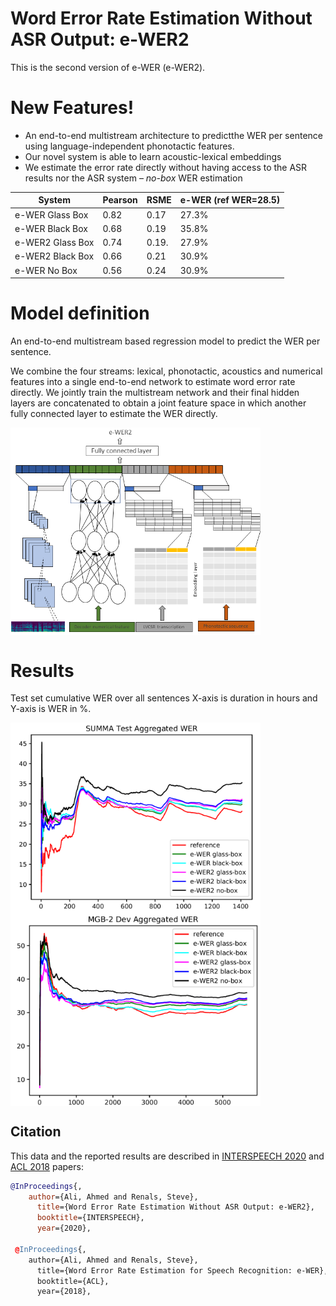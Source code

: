 # Word Error Rate Estimation Without ASR Output: e-WER2

  This is the second version of e-WER (e-WER2).

# New Features!

- An end-to-end multistream architecture to predictthe WER per sentence using language-independent phonotactic features.
- Our novel system is able to learn acoustic-lexical embeddings 
- We estimate the error rate directly without having access to the ASR results nor the ASR system – *no-box* WER estimation 


| System | Pearson | RSME | e-WER (ref WER=28.5) | 
| ------ | ------ |  ------ | ------ |
| e-WER Glass Box | 0.82 | 0.17 | 27.3% |
| e-WER Black Box | 0.68 | 0.19 | 35.8% |
| e-WER2 Glass Box | 0.74 |  0.19.| 27.9% |
| e-WER2 Black Box | 0.66 |  0.21 | 30.9% | 
| e-WER No Box| 0.56 | 0.24 | 30.9% |

# Model definition
An end-to-end multistream based regression model to predict the WER per sentence.

We combine the four streams: lexical, phonotactic, acoustics and numerical features into a single end-to-end network to estimate word error rate directly. We jointly train the multistream network and their final hidden layers are concatenated to obtain a joint feature space in which another fully connected layer to estimate the WER directly. 

<img align="center" width="400" src="https://github.com/qcri/e-wer/blob/e-wer2/images/ewer2.png">

# Results
Test set cumulative WER over all sentences X-axis is duration in hours and Y-axis is WER in %.

<img align="center" width="400" src="https://github.com/qcri/e-wer/blob/e-wer2/images/summa_results.png">

<img align="center" width="400" src="https://github.com/qcri/e-wer/blob/e-wer2/images/mgb2_results.png">


## Citation

This data and the reported results are described in [INTERSPEECH 2020](https://arxiv.org/pdf/2008.03403.pdf) and [ACL 2018](http://aclweb.org/anthology/P18-2004) papers:

```bib
@InProceedings{,
    author={Ali, Ahmed and Renals, Steve},
      title={Word Error Rate Estimation Without ASR Output: e-WER2},
      booktitle={INTERSPEECH},
      year={2020}, 

 @InProceedings{,
    author={Ali, Ahmed and Renals, Steve},
      title={Word Error Rate Estimation for Speech Recognition: e-WER},
      booktitle={ACL},
      year={2018}, 

